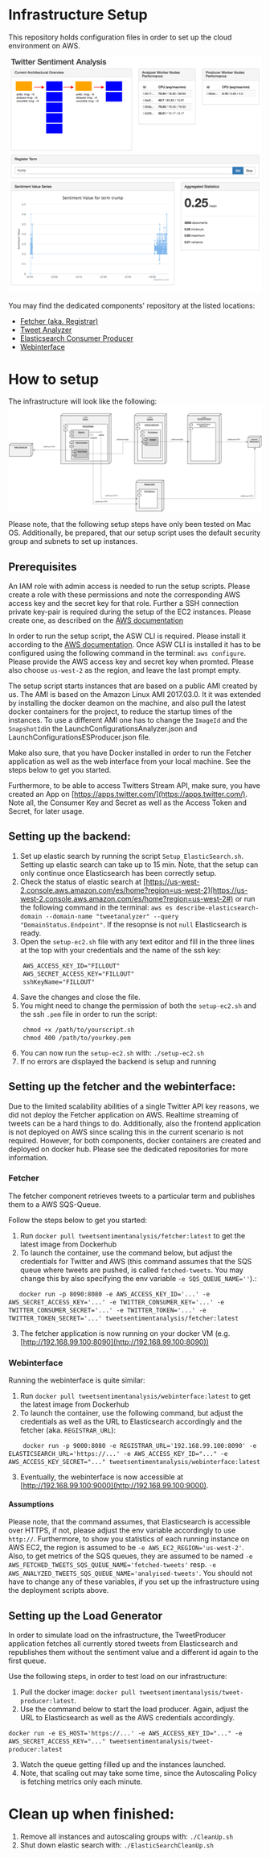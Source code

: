 Infrastructure Setup
====================

This repository holds configuration files in order to set up the cloud environment on AWS.

![Screenshot](https://github.com/tweet-sentiment-analyis/webinterface/raw/master/img/webinterface.png)

You may find the dedicated components' repository at the listed locations:
* [Fetcher (aka. Registrar)](https://github.com/tweet-sentiment-analyis/fetcher)
* [Tweet Analyzer](https://github.com/tweet-sentiment-analyis/analyzer)
* [Elasticsearch Consumer Producer](https://github.com/tweet-sentiment-analyis/elasticsearch-producer)
* [Webinterface](https://github.com/tweet-sentiment-analyis/webinterface)

# How to setup
The infrastructure will look like the following:
![Deployment Diagram](https://github.com/tweet-sentiment-analyis/infra/blob/master/deployment-diagram.png)

Please note, that the following setup steps have only been tested on Mac OS.
Additionally, be prepared, that our setup script uses the default security group and subnets to set up instances.

## Prerequisites
An IAM role with admin access is needed to run the setup scripts.
Please create a role with these permissions and note the corresponding AWS access key and the secret key for that role.
Further a SSH connection private key-pair is required during the setup of the EC2 instances.
Please create one, as described on the [AWS documentation](http://docs.aws.amazon.com/AWSEC2/latest/UserGuide/ec2-key-pairs.html#having-ec2-create-your-key-pair)

In order to run the setup script, the ASW CLI is required. Please install it according to the [AWS documentation](http://docs.aws.amazon.com/cli/latest/userguide/installing.html).
Once ASW CLI is installed it has to be configured using the following command in the terminal: `aws configure`.
Please provide the AWS access key and secret key when promted.
Please also choose `us-west-2` as the region, and leave the last prompt empty.

The setup script starts instances that are based on a public AMI created by us. The AMI is based on the Amazon Linux AMI 2017.03.0. It it was extended by installing the docker deamon on the machine, and also pull the latest docker containers for the project, to reduce the startup times of the instances. To use a different AMI one has to change the `ImageId` and the `SnapshotId`in the  LaunchConfigurationsAnalyzer.json and LaunchConfigurationsESProducer.json file.

Make also sure, that you have Docker installed in order to run the Fetcher application as well as the web interface from your local machine. See the steps below to get you started.

Furthermore, to be able to access Twitters Stream API, make sure, you have created an App on [https://apps.twitter.com/](https://apps.twitter.com/). Note all, the Consumer Key and Secret as well as the Access Token and Secret, for later usage.

## Setting up the backend:
1.  Set up elastic search by running the script `Setup_ElasticSearch.sh`. Setting up elastic search can take up to 15 min. Note, that the setup can only continue once Elasticsearch has been correctly setup.
2.  Check the status of elastic search at [https://us-west-2.console.aws.amazon.com/es/home?region=us-west-2](https://us-west-2.console.aws.amazon.com/es/home?region=us-west-2#) or run the following command in the terminal: `aws es describe-elasticsearch-domain --domain-name "tweetanalyzer" --query "DomainStatus.Endpoint"`. If the resopnse is not `null` Elasticsearch is ready.
3. Open the `setup-ec2.sh` file with any text editor and fill in the three lines at the top with your credentials and the name of the ssh key:
```
    AWS_ACCESS_KEY_ID="FILLOUT"
    AWS_SECRET_ACCESS_KEY="FILLOUT"
    sshKeyName="FILLOUT"
```
4. Save the changes and close the file.
5. You might need to change the permission of both the `setup-ec2.sh` and the ssh `.pem` file in order to run the script:
```
    chmod +x /path/to/yourscript.sh
    chmod 400 /path/to/yourkey.pem
```
6. You can now run the `setup-ec2.sh` with: `./setup-ec2.sh`
7. If no errors are displayed the backend is setup and running

## Setting up the fetcher and the webinterface:
Due to the limited scalability abilities of a single Twitter API key reasons, we did not deploy the Fetcher application on AWS. Realtime streaming of tweets can be a hard things to do. Additionally, also the frontend application is not deployed on AWS since scaling this in the current scenario is not required.
However, for both components, docker containers are created and deployed on docker hub. Please see the dedicated repositories for more information.

### Fetcher
The fetcher component retrieves tweets to a particular term and publishes them to a AWS SQS-Queue.

Follow the steps below to get you started:

1. Run `docker pull tweetsentimentanalysis/fetcher:latest` to get the latest image from Dockerhub
2. To launch the container, use the command below, but adjust the credentials for Twitter and AWS (this command assumes that the SQS queue where tweets are pushed, is called `fetched-tweets`. You may change this by also specifying the env variable `-e SQS_QUEUE_NAME=''`).:

```
   docker run -p 8090:8080 -e AWS_ACCESS_KEY_ID='...' -e AWS_SECRET_ACCESS_KEY='...' -e TWITTER_CONSUMER_KEY='...' -e TWITTER_CONSUMER_SECRET='...' -e TWITTER_TOKEN='...' -e TWITTER_TOKEN_SECRET='...' tweetsentimentanalysis/fetcher:latest
```
3. The fetcher application is now running on your docker VM (e.g. [http://192.168.99.100:8090](http://192.168.99.100:8090))

### Webinterface
Running the webinterface is quite similar:

1. Run `docker pull tweetsentimentanalysis/webinterface:latest` to get the latest image from Dockerhub
2. To launch the container, use the following command, but adjust the credentials as well as the URL to Elasticsearch accordingly and the fetcher (aka. `REGISTRAR_URL`):

```
    docker run -p 9000:8080 -e REGISTRAR_URL='192.168.99.100:8090' -e ELASTICSEARCH_URL='https://...' -e AWS_ACCESS_KEY_ID="..." -e AWS_ACCESS_KEY_SECRET="..." tweetsentimentanalysis/webinterface:latest
```

3. Eventually, the webinterface is now accessible at [http://192.168.99.100:9000](http://192.168.99.100:9000).

#### Assumptions
Please note, that the command assumes, that Elasticsearch is accessible over HTTPS, if not, please adjust the env variable accordingly to use `http://`. Furthermore, to show you statistics of each running instance on AWS EC2, the region is assumed to be `-e AWS_EC2_REGION='us-west-2'`. Also, to get metrics of the SQS queues, they are assumed to be named `-e AWS_FETCHED_TWEETS_SQS_QUEUE_NAME='fetched-tweets'` resp. `-e AWS_ANALYZED_TWEETS_SQS_QUEUE_NAME='analyised-tweets'`. You should not have to change any of these variables, if you set up the infrastructure using the deployment scripts above.


## Setting up the Load Generator
In order to simulate load on the infrastructure, the TweetProducer application fetches all currently stored tweets from Elasticsearch and republishes them without the sentiment value and a different id again to the first queue.

Use the following steps, in order to test load on our infrastructure:
1. Pull the docker image: `docker pull tweetsentimentanalysis/tweet-producer:latest`.
2. Use the command below to start the load producer. Again, adjust the URL to Elasticsearch as well as the AWS credentials accordingly.

```
docker run -e ES_HOST='https://...' -e AWS_ACCESS_KEY_ID="..." -e AWS_SECRET_ACCESS_KEY="..." tweetsentimentanalysis/tweet-producer:latest
```

3. Watch the queue getting filled up and the instances launched.
4. Note, that scaling out may take some time, since the Autoscaling Policy is fetching metrics only each minute.


# Clean up when finished:
1. Remove all instances and autoscaling groups with: `./CleanUp.sh`
2. Shut down elastic search with: `./ElasticSearchCleanUp.sh`
